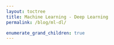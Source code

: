 ```yaml
---
layout: toctree
title: Machine Learning - Deep Learning
permalink: /blog/ml-dl/

enumerate_grand_children: true
---
```

